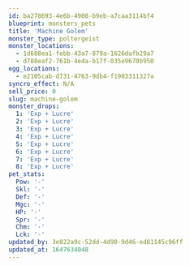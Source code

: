 ```yaml
---
id: ba278693-4e6b-4908-b9eb-a7caa3114bf4
blueprint: monsters_pets
title: 'Machine Golem'
monster_type: poltergeist
monster_locations:
  - 1d688ea1-febb-43a7-879a-1626dafb29a7
  - d788eaf2-761b-4e4a-b17f-035e9670b950
egg_locations:
  - e2105cab-d731-4763-9db4-f1903311327a
syncro_effect: N/A
sell_price: 0
slug: machine-golem
monster_drops:
  1: 'Exp + Lucre'
  2: 'Exp + Lucre'
  3: 'Exp + Lucre'
  4: 'Exp + Lucre'
  5: 'Exp + Lucre'
  6: 'Exp + Lucre'
  7: 'Exp + Lucre'
  8: 'Exp + Lucre'
pet_stats:
  Pow: '-'
  Skl: '-'
  Def: '-'
  Mgc: '-'
  HP: '-'
  Spr: '-'
  Chm: '-'
  Lck: '-'
updated_by: 3e822a9c-52dd-4d90-9d46-ed81145c96ff
updated_at: 1647634048
---
```


